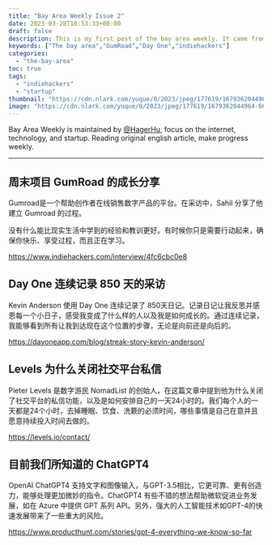```yaml
---
title: "Bay Area Weekly Issue 2"
date: 2023-03-28T16:53:33+08:00
draft: false
description: This is my first post of the bay area weekly. It came from wanquribao. Since wanquribao has not back online, I think i can start with weekly report myself, focusing on startup, quantified self and internet.
keywords: ["The bay area","GumRoad","Day One","indiehackers"]
categories:
  - "the-bay-area"
toc: true
tags:
  - "indiehackers"
  - "startup"
thumbnail: "https://cdn.nlark.com/yuque/0/2023/jpeg/177619/1679362044964-661ddbc6-43ee-4b2f-8bfa-6c1af1ed1d1c.jpeg"
image: "https://cdn.nlark.com/yuque/0/2023/jpeg/177619/1679362044964-661ddbc6-43ee-4b2f-8bfa-6c1af1ed1d1c.jpeg"
---
```


Bay Area Weekly is maintained by [@HagerHu](https://twitter.com/hagerhu), focus on the internet, technology, and startup. Reading original english article, make progress weekly.

---

## 周末项目 GumRoad 的成长分享

Gumroad是一个帮助创作者在线销售数字产品的平台。在采访中，Sahil 分享了他建立 Gumroad 的过程。

没有什么能比现实生活中学到的经验和教训更好。有时候你只是需要行动起来，确保你快乐、享受过程，而且正在学习。

<https://www.indiehackers.com/interview/4fc6cbc0e8>

## Day One 连续记录 850 天的采访

Kevin Anderson 使用 Day One 连续记录了 850天日记。记录日记让我反思并感恩每一个小日子，感受我变成了什么样的人以及我是如何成长的。通过连续记录，我能够看到所有让我到达现在这个位置的步骤，无论是向前还是向后的。

<https://dayoneapp.com/blog/streak-story-kevin-anderson/>

## Levels 为什么关闭社交平台私信

Pieter Levels 是数字游民 NomadList 的创始人，在这篇文章中提到他为什么关闭了社交平台的私信功能，以及是如何安排自己的一天24小时的。我们每个人的一天都是24个小时，去掉睡眠、饮食、洗簌的必须时间，哪些事情是自己在意并且愿意持续投入时间去做的。

<https://levels.io/contact/>

## 目前我们所知道的 ChatGPT4

OpenAI ChatGPT4 支持文字和图像输入，与GPT-3.5相比，它更可靠、更有创造力，能够处理更加微妙的指令。ChatGPT4 有些不错的想法帮助微软促进业务发展，如在 Azure 中提供 GPT 系列 API。另外，强大的人工智能技术如GPT-4的快速发展带来了一些重大的风险。

<https://www.producthunt.com/stories/gpt-4-everything-we-know-so-far>
